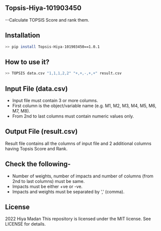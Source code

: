 ## Topsis-Hiya-101903450

--Calculate TOPSIS Score and rank them.

## Installation

```sh
>> pip install Topsis-Hiya-101903450==1.0.1
```

## How to use it?

```sh
>> TOPSIS data.csv "1,1,1,2,2" "+,+,-,+,+" result.csv
```

## Input File (data.csv)

- Input file must contain 3 or more columns.
- First column is the object/variable name (e.g. M1, M2, M3, M4, M5, M6, M7, M8).
- From 2nd to last columns must contain numeric values only.

## Output File (result.csv)

Result file contains all the columns of input file and 2 additional columns having Topsis Score and Rank.

## Check the following-

- Number of weights, number of impacts and number of columns (from 2nd to last columns) must be same.
- Impacts must be either +ve or -ve.
- Impacts and weights must be separated by ',' (comma).

## License

2022 Hiya Madan
This repository is licensed under the MIT license. See LICENSE for details.